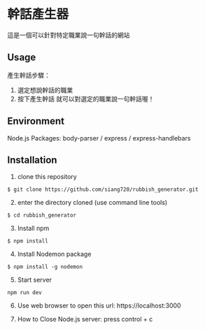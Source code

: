 # 幹話產生器

這是一個可以針對特定職業說一句幹話的網站

## Usage

產生幹話步驟：

1. 選定想說幹話的職業
2. 按下產生幹話
   就可以對選定的職業說一句幹話喔！

## Environment

Node.js
Packages: body-parser / express / express-handlebars

## Installation

1. clone this repository

```
$ git clone https://github.com/siang720/rubbish_generator.git
```

2. enter the directory cloned (use command line tools)

```
$ cd rubbish_generator
```

3. Install npm

```
$ npm install
```

4. Install Nodemon package

```
$ npm install -g nodemon
```

5. Start server

```
npm run dev
```

6. Use web browser to open this url: https://localhost:3000

7. How to Close Node.js server: press control + c
